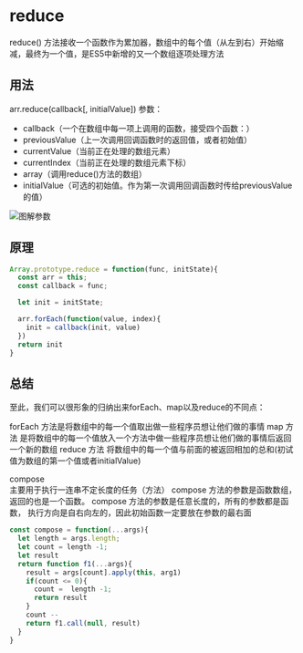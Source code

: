 # reduce

reduce() 方法接收一个函数作为累加器，数组中的每个值（从左到右）开始缩减，最终为一个值，是ES5中新增的又一个数组逐项处理方法

## 用法

arr.reduce(callback[, initialValue])
参数：

* callback（一个在数组中每一项上调用的函数，接受四个函数：）
* previousValue（上一次调用回调函数时的返回值，或者初始值）
* currentValue（当前正在处理的数组元素）
* currentIndex（当前正在处理的数组元素下标）
* array（调用reduce()方法的数组）
* initialValue（可选的初始值。作为第一次调用回调函数时传给previousValue的值）

![图解参数](https://tva1.sinaimg.cn/large/0081Kckwgy1gjy8548m93j30uq07oq39.jpg)

## 原理

```js
Array.prototype.reduce = function(func, initState){
  const arr = this;
  const callback = func;

  let init = initState;

  arr.forEach(function(value, index){
    init = callback(init, value)
  })
  return init
}
```

## 总结

至此，我们可以很形象的归纳出来forEach、map以及reduce的不同点：

forEach 方法是将数组中的每一个值取出做一些程序员想让他们做的事情
map 方法 是将数组中的每一个值放入一个方法中做一些程序员想让他们做的事情后返回一个新的数组
reduce 方法 将数组中的每一个值与前面的被返回相加的总和(初试值为数组的第一个值或者initialValue)

compose  
主要用于执行一连串不定长度的任务（方法）
compose 方法的参数是函数数组，返回的也是一个函数。
compose 方法的参数是任意长度的，所有的参数都是函数， 执行方向是自右向左的，因此初始函数一定要放在参数的最右面

```js
const compose = function(...args){
  let length = args.length;
  let count = length -1;
  let result
  return function f1(...args){
    result = args[count].apply(this, arg1)
    if(count <= 0){
      count =  length -1;
      return result
    }
    count --
    return f1.call(null, result)
  }
}


```

